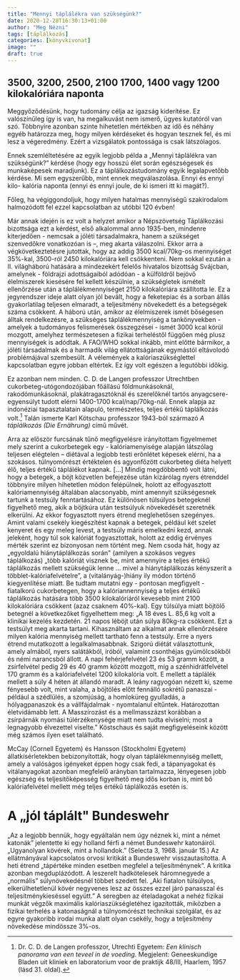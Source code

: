 ```yaml
---
title: "Mennyi táplálékra van szükségünk?"
date: 2020-12-28T16:30:13+01:00
author: "Meg Nézni"
tags: [táplálkozás]
categories: [könyvkivonat]
image: ""
draft: true
---
```


## 3500, 3200, 2500, 2100 1700, 1400 vagy 1200 kilokalóriára naponta

Meggyőződésünk, hogy tudomány célja az igazság kiderítése. Ez valószínűleg így is van, ha megalkuvást nem ismerő, ügyes kutatóról van szó. Többnyire azonban szinte hihetetlen mértékben az idő és néhány egyéb határozza meg, hogy milyen kérdéseket és hogyan tesznek fel, és mi lesz a végeredmény. Ezért a vizsgálatok pontossága is csak látszólagos.

Ennek szemléltetésére az egyik legjobb példa a „Mennyi táplálékra van szükségünk?” kérdése (hogy egy hosszú élet során egészségesek és munkaképesek maradjunk). Ez a táplálkozástudomány egyik legalapvetőbb kérdése. Mi sem egyszerűbb, mint ennek megválaszolása. Ennyi és ennyi kilo-
kalória naponta (ennyi és ennyi joule, de ki ismeri itt ki magát?).

Főleg, ha végiggondoljuk, hogy milyen hatalmas mennyiségű szakirodalom halmozódott fel ezzel kapcsolatban az utóbbi 120 évben!

Már annak idején is ez volt a helyzet amikor a Népszövetség Táplálkozási bizottsága ezt a kérdést, első alkalommal anno 1935-ben, mindenre kiterjedően - nemcsak a jóléti társadalmakra, hanem a szükséget szenvedőkre vonatkozóan is –, meg akarta válaszolni. Ekkor arra a végkövetkeztetésre
jutottak, hogy az addig 3500 kcal/70kg-os mennyiséget 35%-kal, 3500-ról 2450 kilokalóriára kell csökkenteni. Nem sokkal ezután a II. világháború hatására a mindezekért felelős hivatalos bizottság Svájcban, amelynek - földrajzi adottságaiból adódóan - a külföldről bejövő élelmiszerek kiesésére fel kellett készülnie, a szükségletek ismételt ellenőrzése után a táplálékmennyiséget 2150 kilokalóriára szállította le. Ez a jegyrendszer ideje alatt olyan jól bevált, hogy a feketepiac és a sorban állás gyakorlatilag teljesen elmaradt, a teljesítmény növekedett és a betegségek száma csökkent. A háború után, amikor az élelmiszerek ismét bőségesen álltak rendelkezésre, a szükséges táplálékmennyiség a tankönyvekben - amelyek a tudományos felismerések összegzései - ismét 3000 kcal körül mozgott, amelyhez természetesen a fizikai terheléstől függően még plusz mennyiségek is adódtak. A FAO/WHO sokkal inkább, mint előtte bármikor, a jóléti társadalmak és a harmadik világ ellátottságának egymástól eltávolodó problémájával szembesült. A vélemények a kalóriaszükséglettel kapcsolatban egyre jobban eltértek. Ez így volt egészen a legutóbbi időkig.

Ez azonban nem minden. C. D. de Langen professzor Utrechtben cukorbeteg-utógondozójában főállású földmunkásoknál, rakodómunkásoknál, plakátragasztóknál és szerelőknél tartós anyagcsere-egyensúlyt tudott elérni 1400-1700 kcal/nap/70kg-nál. Ennek alapja az indonéziai tapasztalatain alapuló, természetes, teljes értékű táplálkozás volt.[^1] Talán ismerte Karl Kötschau professzor 1943-ból származó _A táplálkozás (Die Ernährung)_ című művét.

Arra az először furcsának tűnő megfigyelésre irányítottam figyelmemet mely szerint a cukorbetegek egy - kalóriamenyisége alapján látszólag teljesen elégtelen – diétával a legjobb testi erőnlétet képesek elérni, ha a szokásos. túlnyomórészt értéktelen és agyonfőzött cukorbeteg diéta helyett élő,
teljes értékű táplálékot kapnak. […] Mindig megdöbbentő volt látni, hogy a betegek, a böjt közvetlen befejezése után kizárólag nyers étrenddel többnyire milyen hihetetlen módon felépülnek, holott az elfogyasztott kalóriamennyiség általában alacsonyabb, mint amennyit szükségesnek tartunk a testsúly fenntartásához. Ez különösen túlsúlyos betegeknél figyelhető meg, akik a böjtkúra után testsúlyuk növekedését szeretnék elkerülni. Az ekkor fogyasztott nyers étrend meglehetősen szegényes. Amint valami csekély kiegészítést kapnak a betegek, például két szelet kenyeret és egy meleg levest, a testsúly máris emelkedni kezd, annak jeleként, hogy túl sok kalóriát fogyasztottak, holott az eddig érvényes mérték szerint ez bizonyosan nem történt meg. Nem csoda hát, hogy az „egyoldalú hiánytáplálkozás során" (amilyen a szokásos vegyes táplálkozás) „több kalóriát visznek be, mint amennyire a teljes értékű táplálkozás mellett szükségük lenne ... mivel a hiánytáplálkozás kényszerít a többlet-kalóriafelvételre”, a (vitalányág-)hiány ily módon történő kiegyenlítése
miatt. Be tudtam mutatni egy - pontosan megfigyelt - fiatalkorú cukorbetegen, hogy a kalóriannennyiség a teljes értékű táplálkozás hatására több 3500 kilokalóriáról kevesebb
mint 2100 kilokalóriára csökkent (azaz csaknem 40%-kal). Egy túlsúlya miatt böjtölő betegnél a következőket figyelhettem meg: „A 18 éves L. 85,6 kg volt a klinikai kezelés kezdetén. 21 napos léböjt után súlya 80kg-ra csökkent. Ezt a testsúlyt meg akarta tartani. Kihasználtam az alkalmat annak ellenőrzésére milyen kalória mennyiség mellett tartható fenn a testsúly. Erre a nyers étrend mutatkozott a legalkalmasabbnak. Szigorú diétát választottunk, amely almából, nyers salátákból,
íróból, valamint csonthéjas gyümölcsökből és némi narancsból állott. A napi fehérjefelvétel 23 és 53
gramm között, a zsírfelvétel pedig 29 és 40 gramm között mozgott, míg a szénhidrátfelvétel 170 gramm és a kalóriafelvétel 1200 kilokalória volt. E mellett a táplálék mellett a súly 4 héten át állandó maradt. A leány ragyogóan nézett ki, szeme fényesebb volt, mint valaha, a böjtölés előtt fennálló sokrétű panaszai - például a szédlülés, a szomjúság, a homloküreg gyulladás, a hólyagpanaszok és a vállfájdalmak - nyomtalanul eltűntek. Határozottan életvidámabb lett. A Masszírozást és a mellmasszázst korábban a zsírpárnák nyomási túlérzékenysége miatt nem tudta elviselni; most a legnagyobb élvezettel viselte.” Köstschaus és saját megfigyeléseink között még számos ilyen eset található.

McCay (Cornell Egyetem) és Hansson (Stockholmi Egyetem) állatkísérletekben bebizonyították, hogy olyan táplálékmennyiség mellett, amely a valóságos igényeket éppen hogy csak fedi, a tápanyagokat és vitálanyagokat azonban megfelelő arányban tartalmazza, lényegesen jobb egészség és teljesítőképesség figyelhető meg idős korban is, mint bő kalóriafelvétel mellett még teljes értékű táplálkozás esetén is.

[^1]: Dr. C. D. de Langen professzor, Utrechti Egyetem: _Een klinisch panorama van een teveel in de voeding._ Megjelent: Geneeskundige
Bladen uit kliniek en laboratorium voor de praktijk 48/III, Haarlem, 1957 (lásd 31. oldal).


# A „jól táplált" Bundeswehr

„Az a legjobb bennük, hogy egyáltalán nem úgy néznek ki, mint a német katonák”
jelentette ki egy holland férfi a német Bundeswehr katonáiról. 
„Ugyanolyan kövérek, mint a hollandok.”
(Selecta 3, 1968. január 15.) Az ellátmányával kapcsolatos orvosi kritikát a Bundeswehr visszautasította. A heti étrend „tápértéke minden esetben megfelel a teljesítménynek”. A kritika azonban megduplázódott. A leszerelt hadkötelesek háromnegyede a „normális” súlynövekedésnél többet szedett fel. „Aki fiatalon túlsúlyos, elkerülhetetlenül kövér negyvenes lesz az összes ezzel járó panasszal és teljesítménykieséssel együtt.” A seregben az ételadagokat a nehéz fizikai munkát végzők maximális kalóriaszükségletéhez igazították, miközben a fizikai terhelés a katonaságnál a túlnyomórészt technikai szolgálat, és az egyre gyakoribb irodai munka alatt olyan csekély, hogy a teljesítmény növekedése mindössze 3%-os.
